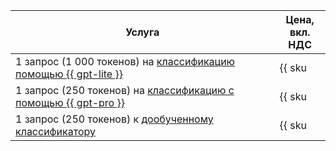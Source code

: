 | Услуга | Цена, <br>вкл. НДС |
| ----- | ----- |
| 1 запрос (1 000 токенов) на [классификацию помощью {{ gpt-lite }}](../../foundation-models/operations/classifier/readymade.md)  | {{ sku|RUB|foundation_models.text_classification.v1|string }} |
| 1 запрос (250 токенов) на [классификацию с помощью {{ gpt-pro }}](../../foundation-models/operations/classifier/readymade.md) | {{ sku|RUB|foundation_models.text_classification.v1|string }} |
| 1 запрос (250 токенов) к [дообученному классификатору](../../foundation-models/operations/classifier/additionally-trained.md)  | {{ sku|RUB|foundation_models.text_classification.v1|string }} |